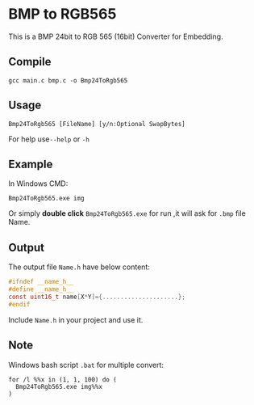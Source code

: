 # BMP to RGB565     
This is a BMP 24bit to RGB 565 (16bit) Converter for Embedding.

## Compile
```
gcc main.c bmp.c -o Bmp24ToRgb565
```

## Usage
```
Bmp24ToRgb565 [FileName] [y/n:Optional SwapBytes]
```
For help use`--help` or `-h` 


## Example
In Windows CMD:
```
Bmp24ToRgb565.exe img
```
Or simply **double click** `Bmp24ToRgb565.exe` for run ,it will ask for `.bmp` file Name.


## Output
The output file `Name.h` have below content:
```c
#ifndef __name_h__
#define __name_h__
const uint16_t name[X*Y]={.....................};
#endif
```
Include `Name.h` in your project and use it.

## Note
Windows bash script `.bat` for multiple convert:
 ```
 for /l %%x in (1, 1, 100) do (
   Bmp24ToRgb565.exe img%%x
)
 ```
